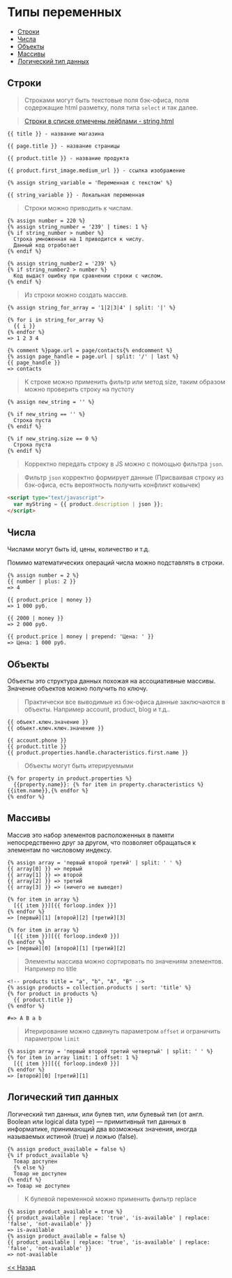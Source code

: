 # Типы переменных

* [Строки](https://github.com/liquid-hub/insales-liquid-examples/blob/master/stage1.md#Строки)
* [Числа](https://github.com/liquid-hub/insales-liquid-examples/blob/master/stage1.md#Числа)
* [Объекты](https://github.com/liquid-hub/insales-liquid-examples/blob/master/stage1.md#Объекты)
* [Массивы](https://github.com/liquid-hub/insales-liquid-examples/blob/master/stage1.md#Массивы)
* [Логический тип данных](https://github.com/liquid-hub/insales-liquid-examples/blob/master/stage1.md#Логический-тип-данных)

## Строки

> Строками могут быть текстовые поля бэк-офиса, поля содержащие html разметку, поля типа `select` и так далее.

> [Строки в списке отмечены лейблами - string,html](http://liquidhub.ru/collection/shpargalka-liquid)

```twig
{{ title }} - название магазина

{{ page.title }} - название страницы

{{ product.title }} - название продукта

{{ product.first_image.medium_url }} - ссылка изображение

{% assign string_variable = 'Переменная с текстом' %}

{{ string_variable }} - Локальная переменная

```

> Строки можно приводить к числам.

```twig
{% assign number = 220 %}
{% assign string_number = '239' | times: 1 %}
{% if string_number > number %}
  Строка умноженная на 1 приводится к числу.
  Данный код отработает
{% endif %}

{% assign string_number2 = '239' %}
{% if string_number2 > number %}
  Код выдаст ошибку при сравнении строки с числом.
{% endif %}
```

> Из строки можно создать массив.

```twig
{% assign string_for_array = '1|2|3|4' | split: '|' %}

{% for i in string_for_array %}
  {{ i }}
{% endfor %}
=> 1 2 3 4

{% comment %}page.url = page/contacts{% endcomment %}
{% assign page_handle = page.url | split: '/' | last %}
{{ page_handle }}
=> contacts
```

> К строке можно применить фильтр или метод size, таким образом можно проверить строку на пустоту

```twig
{% assign new_string = '' %}

{% if new_string == '' %}
  Строка пуста
{% endif %}

{% if new_string.size == 0 %}
  Строка пуста
{% endif %}
```

> Корректно передать строку в JS можно с помощью фильтра `json`.

> Фильтр `json` корректно формирует данные (Присваивая строку из бэк-офиса, есть вероятность получить конфликт ковычек)

```html
<script type="text/javascript">
  var myString = {{ product.description | json }};
</script>
```

## Числа

Числами могут быть id, цены, количество и т.д.

Помимо математических операций числа можно подставлять в строки.

```twig
{% assign number = 2 %}
{{ number | plus: 2 }}
=> 4

{{ product.price | money }}
=> 1 000 руб.

{{ 2000 | money }}
=> 2 000 руб.

{{ product.price | money | prepend: 'Цена: ' }}
=> Цена: 1 000 руб.
```

## Объекты

Объекты это структура данных похожая на ассоциативные массивы. Значение объектов можно получить по ключу.

> Практически все выводимые из бэк-офиса данные заключаются в объекты. Например account, product, blog и т.д..

```twig
{{ объект.ключ.значение }}
{{ объект.ключ.ключ.значение }}

{{ account.phone }}
{{ product.title }}
{{ product.properties.handle.characteristics.first.name }}
```

> Объекты могут быть итерируемыми

```twig
{% for property in product.properties %}
  {{property.name}}: {% for item in property.characteristics %}{{item.name}},{% endfor %}
{% endfor %}
```

## Массивы

Массив это набор элементов расположенных в памяти непосредственно друг за другом, что позволяет обращаться к элементам по числовому индексу.

```twig
{% assign array = 'первый второй третий' | split: ' ' %}
{{ array[0] }} => первый
{{ array[1] }} => второй
{{ array[2] }} => третий
{{ array[3] }} => (ничего не выведет)

{% for item in array %}
  [{{ item }}][{{ forloop.index }}]
{% endfor %}
=> [первый][1] [второй][2] [третий][3]

{% for item in array %}
  [{{ item }}][{{ forloop.index0 }}]
{% endfor %}
=> [первый][0] [второй][1] [третий][2]
```
> Элементы массива можно сортировать по значениям элементов. Например по title

```twig
<!-- products title = "a", "b", "A", "B" -->
{% assign products = collection.products | sort: 'title' %}
{% for product in products %}
  {{ product.title }}
{% endfor %}

#=> A B a b
```

> Итерирование можно сдвинуть параметром `offset` и ограничить параметром `limit`

```twig
{% assign array = 'первый второй третий четвертый' | split: ' ' %}
{% for item in array limit: 1 offset: 1 %}
  [{{ item }}][{{ forloop.index0 }}]
{% endfor %}
=> [второй][0] [третий][1]
```

## Логический тип данных

Логический тип данных, или булев тип, или булевый тип (от англ. Boolean или logical data type) — примитивный тип данных в информатике, принимающий два возможных значения, иногда называемых истиной (true) и ложью (false).

```twig
{% assign product_available = false %}
{% if product_available %}
  Товар доступен
  {% else %}
  Товар не доступен
{% endif %}
=> Товар не доступен
```

> К булевой переменной можно применить фильтр replace

```twig
{% assign product_available = true %}
{{ product_available | replace: 'true', 'is-available' | replace: 'false', 'not-available' }}
=> is-available
{% assign product_available = false %}
{{ product_available | replace: 'true', 'is-available' | replace: 'false', 'not-available' }}
=> not-available
```

[<< Назад](https://github.com/liquid-hub/insales-liquid-examples/blob/master/readme.md)
